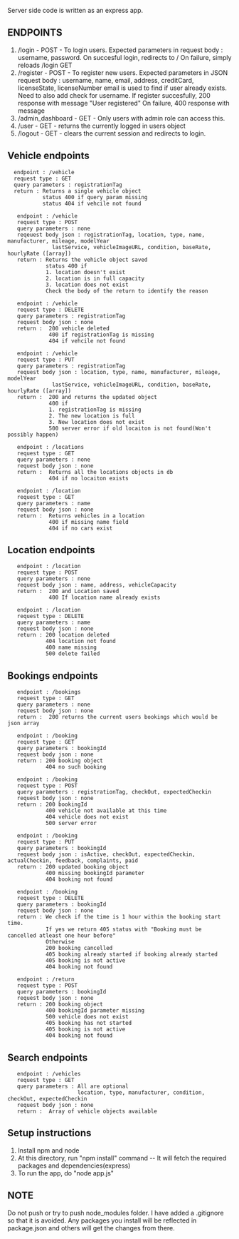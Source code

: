 Server side code is written as an express app.

ENDPOINTS
---------
1. /login - POST - To login users. Expected parameters in request body : username, password.
	           On succesful login, redirects to /
		   On failure, simply reloads /login GET
2. /register - POST - To register new users. Expected parameters in JSON request body : 
		      username, name, email, address, creditCard, licenseState, licenseNumber
                      email is used to find if user already exists.
                      Need to also add check for username.
                      If register succesfully, 200 response with message "User registered"
                      On failure, 400 response with message
3. /admin_dashboard - GET - Only users with admin role can access this.
4. /user - GET - returns the currently logged in users object
5. /logout - GET - clears the current session and redirects to login.

Vehicle endpoints
-------------------
```
  endpoint : /vehicle
  request type : GET
  query parameters : registrationTag
  return : Returns a single vehicle object
           status 400 if query param missing
           status 404 if vehcile not found
```

```
   endpoint : /vehicle
   request type : POST  
   query parameters : none
   reqeuest body json : registrationTag, location, type, name, manufacturer, mileage, modelYear
              lastService, vehicleImageURL, condition, baseRate, hourlyRate ([array])
   return : Returns the vehicle object saved
            status 400 if
            1. location doesn't exist
            2. location is in full capacity
            3. location does not exist
            Check the body of the return to identify the reason
```

```
   endpoint : /vehicle
   request type : DELETE
   query parameters : registrationTag
   request body json : none
   return :  200 vehicle deleted 
             400 if registrationTag is missing
             404 if vehcile not found
```
	    
```
   endpoint : /vehicle
   request type : PUT
   query parameters : registrationTag 
   request body json : location, type, name, manufacturer, mileage, modelYear
              lastService, vehicleImageURL, condition, baseRate, hourlyRate ([array])
   return :  200 and returns the updated object
             400 if
             1. registrationTag is missing
             2. The new location is full
             3. New location does not exist
             500 server error if old locaiton is not found(Won't possibly happen)
```    

```
   endpoint : /locations
   request type : GET
   query parameters : none
   request body json : none
   return :  Returns all the locations objects in db
             404 if no locaiton exists
```

```
   endpoint : /location
   request type : GET
   query parameters : name 
   request body json : none
   return :  Returns vehicles in a location
             400 if missing name field
             404 if no cars exist
```
Location endpoints
------------------	 
```
   endpoint : /location
   request type : POST
   query parameters : none
   request body json : name, address, vehicleCapacity
   return :  200 and Location saved
             400 If location name already exists
```

```
   endpoint : /location
   request type : DELETE
   query parameters : name
   request body json : none
   return : 200 location deleted
            404 location not found
            400 name missing
            500 delete failed
``` 
Bookings endpoints
------------------
```
   endpoint : /bookings
   request type : GET
   query parameters : none
   request body json : none
   return :  200 returns the current users bookings which would be json array
```
  
```
   endpoint : /booking
   request type : GET
   query parameters : bookingId 
   request body json : none
   return : 200 booking object
            404 no such booking
```
	   
```
   endpoint : /booking
   request type : POST
   query parameters : registrationTag, checkOut, expectedCheckin
   request body json : none
   return : 200 bookingId
            400 vehicle not available at this time
            404 vehicle does not exist
            500 server error
```

```
   endpoint : /booking
   request type : PUT
   query parameters : bookingId 
   request body json : isActive, checkOut, expectedCheckin, actualCheckin, feedback, complaints, paid
   return : 200 updated booking object
            400 missing bookingId parameter
            404 booking not found
```
  
```
   endpoint : /booking
   request type : DELETE
   query parameters : bookingId
   request body json : none
   return : We check if the time is 1 hour within the booking start time.
            If yes we return 405 status with "Booking must be cancelled atleast one hour before"
            Otherwise
            200 booking cancelled
            405 booking already started if booking already started
            405 booking is not active
            404 booking not found
```

```
   endpoint : /return
   request type : POST
   query parameters : bookingId
   request body json : none
   return : 200 booking object
            400 bookingId parameter missing
            500 vehicle does not exist
            405 booking has not started
            405 booking is not active
            404 booking not found
```

Search endpoints
----------------
```
   endpoint : /vehicles
   request type : GET
   query parameters : All are optional 
                      location, type, manufacturer, condition, checkOut, expectedCheckin 
   request body json : none 
   return :  Array of vehicle objects available	
```
  

Setup instructions
------------------
1. Install npm and node
2. At this directory, run "npm install" command -- It will fetch the required packages and dependencies(express)
3. To run the app, do "node app.js"

NOTE
----
Do not push or try to push node_modules folder. I have added a .gitignore so that it is avoided.
Any packages you install will be reflected in package.json and others will get the changes from there.
